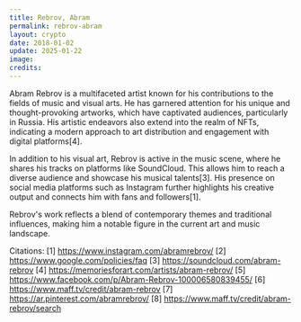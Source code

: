 ```yaml
---
title: Rebrov, Abram
permalink: rebrov-abram
layout: crypto
date: 2018-01-02
update: 2025-01-22
image:
credits:
---
```



Abram Rebrov is a multifaceted artist known for his contributions to the fields of music and visual arts. He has garnered attention for his unique and thought-provoking artworks, which have captivated audiences, particularly in Russia. His artistic endeavors also extend into the realm of NFTs, indicating a modern approach to art distribution and engagement with digital platforms[4].

In addition to his visual art, Rebrov is active in the music scene, where he shares his tracks on platforms like SoundCloud. This allows him to reach a diverse audience and showcase his musical talents[3]. His presence on social media platforms such as Instagram further highlights his creative output and connects him with fans and followers[1].

Rebrov's work reflects a blend of contemporary themes and traditional influences, making him a notable figure in the current art and music landscape.

Citations:
[1] https://www.instagram.com/abramrebrov/
[2] https://www.google.com/policies/faq
[3] https://soundcloud.com/abram-rebrov
[4] https://memoriesforart.com/artists/abram-rebrov/
[5] https://www.facebook.com/p/Abram-Rebrov-100006580839455/
[6] https://www.maff.tv/credit/abram-rebrov
[7] https://ar.pinterest.com/abramrebrov/
[8] https://www.maff.tv/credit/abram-rebrov/search
